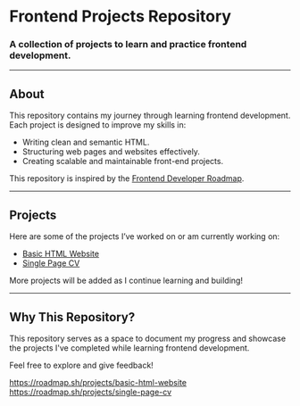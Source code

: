 # Frontend Projects Repository  
### A collection of projects to learn and practice frontend development.  

---

## About  

This repository contains my journey through learning frontend development. Each project is designed to improve my skills in:  
- Writing clean and semantic HTML.  
- Structuring web pages and websites effectively.  
- Creating scalable and maintainable front-end projects.  

This repository is inspired by the [Frontend Developer Roadmap](https://roadmap.sh/frontend).  

---

## Projects  

Here are some of the projects I’ve worked on or am currently working on:  
- [Basic HTML Website](https://github.com/molmotor-learnz/roadmap.sh-solutions/tree/main/Basic-HTML-Website)  
- [Single Page CV](https://github.com/molmotor-learnz/roadmap.sh-solutions/tree/main/Single-Page-CV)  

More projects will be added as I continue learning and building!  

---

## Why This Repository?  

This repository serves as a space to document my progress and showcase the projects I've completed while learning frontend development.  

Feel free to explore and give feedback!  

https://roadmap.sh/projects/basic-html-website
https://roadmap.sh/projects/single-page-cv
